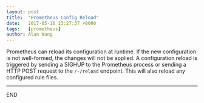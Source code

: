 ```yaml
---
layout: post
title:  "Prometheus Config Reload"
date:   2017-05-16 13:27:37 +0000
tags:   [prometheus]
author: Alan Wang
---
```

Prometheus can reload its configuration at runtime.
If the new configuration is not well-formed, the changes will not be applied.
A configuration reload is triggered by sending a SIGHUP to the Prometheus process
or sending a HTTP POST request to the `/-/reload` endpoint.
This will also reload any configured rule files.

---
END
